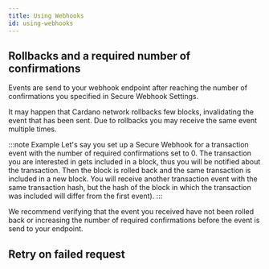 ```yaml
---
title: Using Webhooks
id: using-webhooks
---
```


## Rollbacks and a required number of confirmations

Events are send to your webhook endpoint after reaching the number of confirmations you specified in Secure Webhook Settings.

It may happen that Cardano network rollbacks few blocks, invalidating the event that has been sent. Due to rollbacks you may receive the same event multiple times.

:::note Example
Let's say you set up a Secure Webhook for a transaction event with the number of required confirmations set to 0. The transaction you are interested in gets included in a block, thus you will be notified about the transaction. Then the block is rolled back and the same transaction is included in a new block. You will receive another transaction event with the same transaction hash, but the hash of the block in which the transaction was included will differ from the first event).
:::

We recommend verifying that the event you received have not been rolled back or increasing the number of required confirmations before the event is send to your endpoint.

## Retry on failed request
